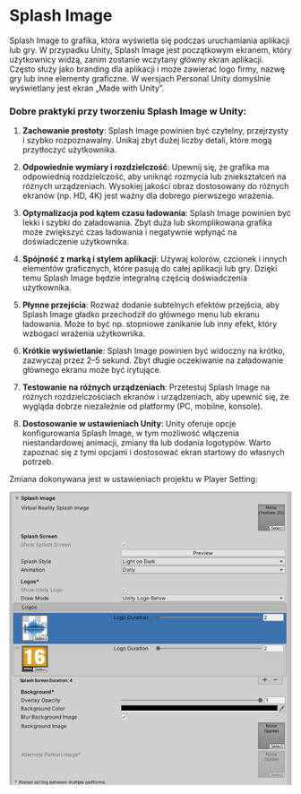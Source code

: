 # Splash Image


Splash Image to grafika, która wyświetla się podczas uruchamiania
aplikacji lub gry. W przypadku Unity, Splash Image jest początkowym
ekranem, który użytkownicy widzą, zanim zostanie wczytany główny ekran
aplikacji. Często służy jako branding dla aplikacji i może zawierać logo
firmy, nazwę gry lub inne elementy graficzne. W wersjach Personal Unity
domyślnie wyświetlany jest ekran „Made with Unity”.

### Dobre praktyki przy tworzeniu Splash Image w Unity:

1.  **Zachowanie prostoty**: Splash Image powinien być czytelny,
    przejrzysty i szybko rozpoznawalny. Unikaj zbyt dużej liczby detali,
    które mogą przytłoczyć użytkownika.

2.  **Odpowiednie wymiary i rozdzielczość**: Upewnij się, że grafika ma
    odpowiednią rozdzielczość, aby uniknąć rozmycia lub zniekształceń na
    różnych urządzeniach. Wysokiej jakości obraz dostosowany do różnych
    ekranów (np. HD, 4K) jest ważny dla dobrego pierwszego wrażenia.

3.  **Optymalizacja pod kątem czasu ładowania**: Splash Image powinien
    być lekki i szybki do załadowania. Zbyt duża lub skomplikowana
    grafika może zwiększyć czas ładowania i negatywnie wpłynąć na
    doświadczenie użytkownika.

4.  **Spójność z marką i stylem aplikacji**: Używaj kolorów, czcionek i
    innych elementów graficznych, które pasują do całej aplikacji lub
    gry. Dzięki temu Splash Image będzie integralną częścią
    doświadczenia użytkownika.

5.  **Płynne przejścia**: Rozważ dodanie subtelnych efektów przejścia,
    aby Splash Image gładko przechodził do głównego menu lub ekranu
    ładowania. Może to być np. stopniowe zanikanie lub inny efekt, który
    wzbogaci wrażenia użytkownika.

6.  **Krótkie wyświetlanie**: Splash Image powinien być widoczny na
    krótko, zazwyczaj przez 2–5 sekund. Zbyt długie oczekiwanie na
    załadowanie głównego ekranu może być irytujące.

7.  **Testowanie na różnych urządzeniach**: Przetestuj Splash Image na
    różnych rozdzielczościach ekranów i urządzeniach, aby upewnić się,
    że wygląda dobrze niezależnie od platformy (PC, mobilne, konsole).

8.  **Dostosowanie w ustawieniach Unity**: Unity oferuje opcje
    konfigurowania Splash Image, w tym możliwość włączenia
    niestandardowej animacji, zmiany tła lub dodania logotypów. Warto
    zapoznać się z tymi opcjami i dostosować ekran startowy do własnych
    potrzeb.

Zmiana dokonywana jest w ustawieniach projektu w Player Setting:

![](images/f1.png)
